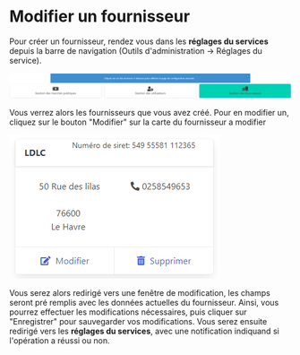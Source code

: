 # Modifier un fournisseur



Pour créer un fournisseur, rendez vous dans les **réglages du services** depuis la barre de navigation (Outils d'administration -> Réglages du service).

![Cliquez sur le bouton à droite "Gestion des fournisseurs"](<../../.gitbook/assets/image (13) (1) (1).png>)

Vous verrez alors les fournisseurs que vous avez créé. Pour en modifier un, cliquez sur le bouton "Modifier" sur la carte du fournisseur a modifier

![Un exemple de fournisseur](<../../.gitbook/assets/image (16) (1) (1).png>)

Vous serez alors redirigé vers une fenêtre de modification, les champs seront pré remplis avec les données actuelles du fournisseur. Ainsi, vous pourrez effectuer les modifications nécessaires, puis cliquer sur "Enregistrer" pour sauvegarder vos modifications. Vous serez ensuite redirigé vers les **réglages du services**, avec une notification indiquand si l'opération a réussi ou non.&#x20;
